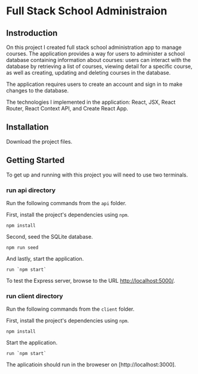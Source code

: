 # Full Stack School Administraion

## Instroduction

On this project I created full stack school administration app to manage courses. The  application provides a way for users to administer a school database containing information about courses: users can interact with the database by retrieving a list of courses, viewing detail for a specific course, as well as creating, updating and deleting courses in the database.

 The application  requires users to create an account and sign in to make changes to the database. 

The technologies I implemented in the application: React, JSX, React Router, React Context API, and Create React App.

## Installation 

Download the project files.


## Getting Started

To get up and running with this project you will need to use two terminals.

### run api directory

Run the following commands from the `api` folder.

First, install the project's dependencies using `npm`.

```
npm install

```

Second, seed the SQLite database.

```
npm run seed
```

And lastly, start the application.

```
run `npm start`
```

To test the Express server, browse to the URL [http://localhost:5000/](http://localhost:5000/).

### run client directory

Run the following commands from the `client` folder.

First, install the project's dependencies using `npm`.

```
npm install

```

Start the application.

```
run `npm start`
```

The aplicatioin should run in the broweser on [http://localhost:3000].